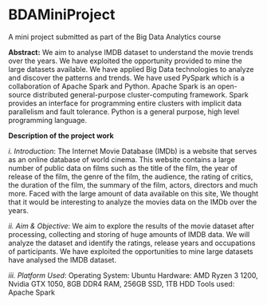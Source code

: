 # BDAMiniProject
A mini project submitted as part of the Big Data Analytics course

**Abstract:**
We aim to analyse IMDB dataset to understand the movie trends over the years.  We have exploited the opportunity provided to mine the large datasets available. We have applied Big Data technologies to analyze and discover the patterns and trends. We have used PySpark which is a collaboration of Apache Spark and Python. Apache Spark is an open-source distributed general-purpose cluster-computing framework. Spark provides an interface for programming entire clusters with implicit data parallelism and fault tolerance. Python is a general purpose, high level programming language.
 
**Description of the project work**

*i. Introduction*:
The Internet Movie Database (IMDb) is a website that serves as an online database of world cinema. This website contains a large number of public data on films such as the title of the film, the year of release of the film, the genre of the film, the audience, the rating of critics, the duration of the film, the summary of the film, actors, directors and much more. Faced with the large amount of data available on this site, We thought that it would be interesting to analyze the movies data on the IMDb over the years.

*ii. Aim & Objective*:
We aim to explore the results of the movie dataset after processing, collecting and storing of huge amounts of IMDB data. We will analyze the dataset and identify the ratings, release years and occupations of participants. We have exploited the opportunities to mine large datasets have analysed the IMDB dataset.

*iii. Platform Used*:
Operating System: Ubuntu
Hardware: AMD Ryzen 3 1200, Nvidia GTX 1050, 8GB DDR4 RAM, 256GB SSD, 1TB HDD
Tools used: Apache Spark


